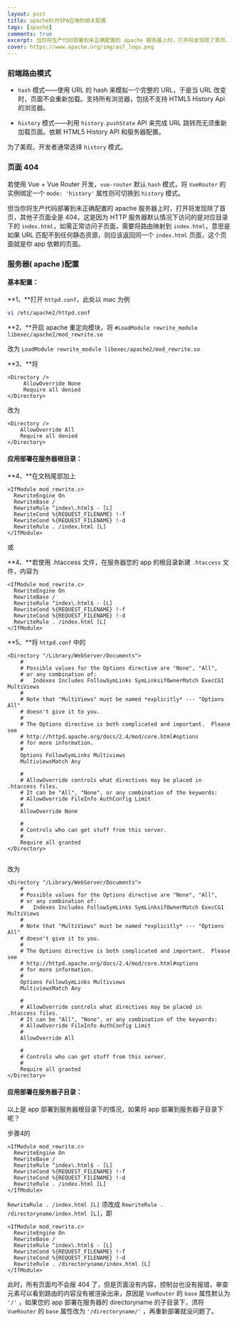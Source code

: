 ```yaml
---
layout: post
title: apache针对SPA应用的相关配置
tags: [apache]
comments: true
excerpt: 当你将生产代码部署到未正确配置的 apache 服务器上时，打开将发现除了首页，其他子页面全是 404。
cover: https://www.apache.org/img/asf_logo.png
---
```






### 前端路由模式



- `hash` 模式——使用 URL 的 hash 来模拟一个完整的 URL，于是当 URL 改变时，页面不会重新加载。支持所有浏览器，包括不支持 HTML5 History Api 的浏览器。


- `history` 模式——利用 `history.pushState` API 来完成 URL 跳转而无须重新加载页面。依赖 HTML5 History API 和服务器配置。

为了美观，开发者通常选择 `history` 模式。





### 页面 404



若使用 Vue + Vue Router 开发，`vue-router` 默认 `hash` 模式，将 `VueRouter` 的实例绑定一个 `mode: 'history'` 属性则可切换到 `history` 模式。

但当你将生产代码部署到未正确配置的 apache 服务器上时，打开将发现除了首页，其他子页面全是 404，这是因为 HTTP 服务器默认情况下访问的是对应目录下的 `index.html`，如需正常访问子页面，需要将路由映射到 `index.html`，意思是如果 URL 匹配不到任何静态资源，则应该返回同一个 `index.html` 页面，这个页面就是你 app 依赖的页面。





### 服务器( apache )配置



#### **基本配置：**



**1、**打开 `httpd.conf`，此处以 mac 为例

```bash
vi /etc/apache2/httpd.conf
```



**2、**开启 apache 重定向模块，将  `#LoadModule rewrite_module libexec/apache2/mod_rewrite.so`

改为 `LoadModule rewrite_module libexec/apache2/mod_rewrite.so`



**3、**将

```
<Directory />
     AllowOverride None
     Require all denied
</Directory>
```

改为

```
<Directory />
	AllowOverride All
	Require all denied
</Directory>
```



#### **应用部署在服务器根目录：**



**4、**在文档尾部加上

```
<IfModule mod_rewrite.c>
  RewriteEngine On
  RewriteBase /
  RewriteRule ^index\.html$ - [L]
  RewriteCond %{REQUEST_FILENAME} !-f
  RewriteCond %{REQUEST_FILENAME} !-d
  RewriteRule . /index.html [L]
</IfModule>
```

或



**4、**若使用 .htaccess 文件，在服务器您的 app 的根目录新建 `.htaccess` 文件，内容为

```
<IfModule mod_rewrite.c>
  RewriteEngine On
  RewriteBase /
  RewriteRule ^index\.html$ - [L]
  RewriteCond %{REQUEST_FILENAME} !-f
  RewriteCond %{REQUEST_FILENAME} !-d
  RewriteRule . /index.html [L]
</IfModule>
```



**5、**将 `httpd.conf` 中的

```
<Directory "/Library/WebServer/Documents">
    #
    # Possible values for the Options directive are "None", "All",
    # or any combination of:
    #   Indexes Includes FollowSymLinks SymLinksifOwnerMatch ExecCGI MultiViews
    #
    # Note that "MultiViews" must be named *explicitly* --- "Options All"
    # doesn't give it to you.
    #
    # The Options directive is both complicated and important.  Please see
    # http://httpd.apache.org/docs/2.4/mod/core.html#options
    # for more information.
    #
    Options FollowSymLinks Multiviews
    MultiviewsMatch Any

    # 
    # AllowOverride controls what directives may be placed in .htaccess files.
    # It can be "All", "None", or any combination of the keywords:
    # AllowOverride FileInfo AuthConfig Limit
    #
    AllowOverride None

    #
    # Controls who can get stuff from this server.
    #
    Require all granted
</Directory>


```

改为

```
<Directory "/Library/WebServer/Documents">
    #
    # Possible values for the Options directive are "None", "All",
    # or any combination of:
    #   Indexes Includes FollowSymLinks SymLinksifOwnerMatch ExecCGI MultiViews
    #
    # Note that "MultiViews" must be named *explicitly* --- "Options All"
    # doesn't give it to you.
    #
    # The Options directive is both complicated and important.  Please see
    # http://httpd.apache.org/docs/2.4/mod/core.html#options
    # for more information.
    #
    Options FollowSymLinks Multiviews
    MultiviewsMatch Any

    # 
    # AllowOverride controls what directives may be placed in .htaccess files.
    # It can be "All", "None", or any combination of the keywords:
    # AllowOverride FileInfo AuthConfig Limit
    #
    AllowOverride All

    #
    # Controls who can get stuff from this server.
    #
    Require all granted
</Directory>
```



#### **应用部署在服务器子目录：**



以上是 app 部署到服务器根目录下的情况，如果将 app 部署到服务器子目录下呢？

步骤4的

```
<IfModule mod_rewrite.c>
  RewriteEngine On
  RewriteBase /
  RewriteRule ^index\.html$ - [L]
  RewriteCond %{REQUEST_FILENAME} !-f
  RewriteCond %{REQUEST_FILENAME} !-d
  RewriteRule . /index.html [L]
</IfModule>
```

`RewriteRule . /index.html [L]` 须改成 `RewriteRule . /directoryname/index.html [L]`，即

```
<IfModule mod_rewrite.c>
  RewriteEngine On
  RewriteBase /
  RewriteRule ^index\.html$ - [L]
  RewriteCond %{REQUEST_FILENAME} !-f
  RewriteCond %{REQUEST_FILENAME} !-d
  RewriteRule . /directoryname/index.html [L]
</IfModule>
```



此时，所有页面均不会报 404 了，但是页面没有内容，控制台也没有报错，审查元素可以看到路由的内容没有被渲染出来，原因是 `VueRouter` 的 `base` 属性默认为 `'/'` ，如果您的 app 部署在服务器的 directoryname 的子目录下，须将 `VueRouter` 的 `base` 属性改为 `'/directoryname/'` ，再重新部署就没问题了。